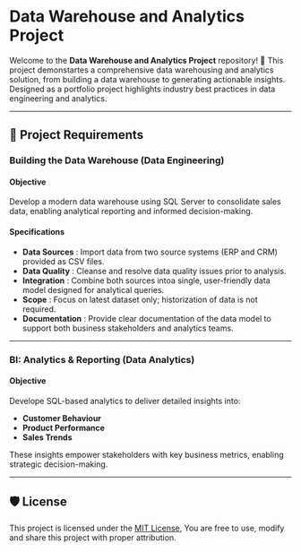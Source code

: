 # Data Warehouse and Analytics Project

Welcome to the **Data Warehouse and Analytics Project** repository! 🚀
This project demonstartes a comprehensive data warehousing and analytics solution, from building a data warehouse to generating actionable insights. Designed as a portfolio project highlights industry best practices in data engineering and analytics.

---

## 🚀 Project Requirements

### Building the Data Warehouse (Data Engineering)

#### Objective
Develop a modern data warehouse using SQL Server to consolidate sales data, enabling analytical reporting and informed decision-making.

#### Specifications

- **Data Sources** : Import data from two source systems (ERP and CRM) provided as CSV files.
- **Data Quality** : Cleanse and resolve data quality issues prior to analysis.
- **Integration** : Combine both  sources intoa single, user-friendly data model designed for analytical queries.
- **Scope** : Focus on latest dataset only; historization of data is not required.
- **Documentation** : Provide clear documentation of the data model to support both business stakeholders and analytics teams.


---

### BI: Analytics & Reporting (Data Analytics)

#### Objective
Develope SQL-based analytics to deliver detailed insights into:
- **Customer Behaviour**
- **Product Performance**
- **Sales Trends**

These insights empower stakeholders with key business metrics, enabling strategic decision-making.

---

## 🛡️ License

This project is licensed under the [MIT License](LICENSE), You are free to use, modify and share this project with proper attribution.
